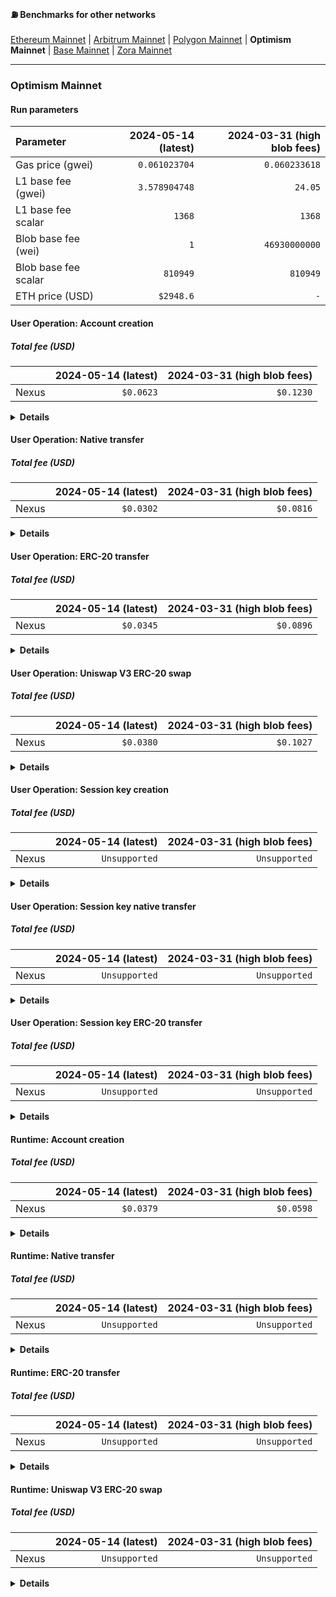 #### ⛽️ Benchmarks for other networks

[Ethereum Mainnet](/benchmarks/ethereum.md) | [Arbitrum Mainnet](/benchmarks/arbitrum.md) | [Polygon Mainnet](/benchmarks/polygon.md) | **Optimism Mainnet** | [Base Mainnet](/benchmarks/base.md) | [Zora Mainnet](/benchmarks/zora.md)

---

<!-- BENCHMARK_RESULTS -->

### Optimism Mainnet

#### Run parameters

| Parameter            | 2024-05-14 (latest) | 2024-03-31 (high blob fees) |
| :------------------- | ------------------: | --------------------------: |
| Gas price (gwei)     |       `0.061023704` |               `0.060233618` |
| L1 base fee (gwei)   |       `3.578904748` |                     `24.05` |
| L1 base fee scalar   |              `1368` |                      `1368` |
| Blob base fee (wei)  |                 `1` |               `46930000000` |
| Blob base fee scalar |            `810949` |                    `810949` |
| ETH price (USD)      |           `$2948.6` |                         `-` |

#### User Operation: Account creation

##### Total fee (USD)

|       | 2024-05-14 (latest) | 2024-03-31 (high blob fees) |
| :---- | ------------------: | --------------------------: |
| Nexus |           `$0.0623` |                   `$0.1230` |

<details>
<summary><b>Details</b></summary>

##### 2024-05-14 (latest)

|       | Execution gas | Execution fee (ETH) | L1 gas |  L1 fee (ETH) | Total fee (ETH) | Total fee (USD) |
| :---- | ------------: | ------------------: | -----: | ------------: | --------------: | --------------: |
| Nexus |      `345508` |       `0.000021084` | `8664` | `0.000000042` |   `0.000021127` |       `$0.0623` |

##### 2024-03-31 (high blob fees)

|       | Execution gas | Execution fee (ETH) | L1 gas |  L1 fee (ETH) | Total fee (ETH) | Total fee (USD) |
| :---- | ------------: | ------------------: | -----: | ------------: | --------------: | --------------: |
| Nexus |      `345508` |       `0.000020811` | `8664` | `0.000020893` |   `0.000041705` |       `$0.1230` |

</details>

#### User Operation: Native transfer

##### Total fee (USD)

|       | 2024-05-14 (latest) | 2024-03-31 (high blob fees) |
| :---- | ------------------: | --------------------------: |
| Nexus |           `$0.0302` |                   `$0.0816` |

<details>
<summary><b>Details</b></summary>

##### 2024-05-14 (latest)

|       | Execution gas | Execution fee (ETH) | L1 gas |  L1 fee (ETH) | Total fee (ETH) | Total fee (USD) |
| :---- | ------------: | ------------------: | -----: | ------------: | --------------: | --------------: |
| Nexus |      `167456` |       `0.000010219` | `7288` | `0.000000036` |   `0.000010254` |       `$0.0302` |

##### 2024-03-31 (high blob fees)

|       | Execution gas | Execution fee (ETH) | L1 gas |  L1 fee (ETH) | Total fee (ETH) | Total fee (USD) |
| :---- | ------------: | ------------------: | -----: | ------------: | --------------: | --------------: |
| Nexus |      `167456` |       `0.000010086` | `7288` | `0.000017575` |   `0.000027662` |       `$0.0816` |

</details>

#### User Operation: ERC-20 transfer

##### Total fee (USD)

|       | 2024-05-14 (latest) | 2024-03-31 (high blob fees) |
| :---- | ------------------: | --------------------------: |
| Nexus |           `$0.0345` |                   `$0.0896` |

<details>
<summary><b>Details</b></summary>

##### 2024-05-14 (latest)

|       | Execution gas | Execution fee (ETH) | L1 gas |  L1 fee (ETH) | Total fee (ETH) | Total fee (USD) |
| :---- | ------------: | ------------------: | -----: | ------------: | --------------: | --------------: |
| Nexus |      `191241` |       `0.000011670` | `7820` | `0.000000038` |   `0.000011709` |       `$0.0345` |

##### 2024-03-31 (high blob fees)

|       | Execution gas | Execution fee (ETH) | L1 gas |  L1 fee (ETH) | Total fee (ETH) | Total fee (USD) |
| :---- | ------------: | ------------------: | -----: | ------------: | --------------: | --------------: |
| Nexus |      `191241` |       `0.000011519` | `7820` | `0.000018858` |   `0.000030377` |       `$0.0896` |

</details>

#### User Operation: Uniswap V3 ERC-20 swap

##### Total fee (USD)

|       | 2024-05-14 (latest) | 2024-03-31 (high blob fees) |
| :---- | ------------------: | --------------------------: |
| Nexus |           `$0.0380` |                   `$0.1027` |

<details>
<summary><b>Details</b></summary>

##### 2024-05-14 (latest)

|       | Execution gas | Execution fee (ETH) | L1 gas |  L1 fee (ETH) | Total fee (ETH) | Total fee (USD) |
| :---- | ------------: | ------------------: | -----: | ------------: | --------------: | --------------: |
| Nexus |      `210391` |       `0.000012839` | `9188` | `0.000000045` |   `0.000012884` |       `$0.0380` |

##### 2024-03-31 (high blob fees)

|       | Execution gas | Execution fee (ETH) | L1 gas |  L1 fee (ETH) | Total fee (ETH) | Total fee (USD) |
| :---- | ------------: | ------------------: | -----: | ------------: | --------------: | --------------: |
| Nexus |      `210391` |       `0.000012673` | `9188` | `0.000022157` |   `0.000034830` |       `$0.1027` |

</details>

#### User Operation: Session key creation

##### Total fee (USD)

|       | 2024-05-14 (latest) | 2024-03-31 (high blob fees) |
| :---- | ------------------: | --------------------------: |
| Nexus |       `Unsupported` |               `Unsupported` |

<details>
<summary><b>Details</b></summary>

##### 2024-05-14 (latest)

|       | Execution gas | Execution fee (ETH) | L1 gas | L1 fee (ETH) | Total fee (ETH) | Total fee (USD) |
| :---- | ------------: | ------------------: | -----: | -----------: | --------------: | --------------: |
| Nexus |           `-` |                 `-` |    `-` |          `-` |             `-` |             `-` |

##### 2024-03-31 (high blob fees)

|       | Execution gas | Execution fee (ETH) | L1 gas | L1 fee (ETH) | Total fee (ETH) | Total fee (USD) |
| :---- | ------------: | ------------------: | -----: | -----------: | --------------: | --------------: |
| Nexus |           `-` |                 `-` |    `-` |          `-` |             `-` |             `-` |

</details>

#### User Operation: Session key native transfer

##### Total fee (USD)

|       | 2024-05-14 (latest) | 2024-03-31 (high blob fees) |
| :---- | ------------------: | --------------------------: |
| Nexus |       `Unsupported` |               `Unsupported` |

<details>
<summary><b>Details</b></summary>

##### 2024-05-14 (latest)

|       | Execution gas | Execution fee (ETH) | L1 gas | L1 fee (ETH) | Total fee (ETH) | Total fee (USD) |
| :---- | ------------: | ------------------: | -----: | -----------: | --------------: | --------------: |
| Nexus |           `-` |                 `-` |    `-` |          `-` |             `-` |             `-` |

##### 2024-03-31 (high blob fees)

|       | Execution gas | Execution fee (ETH) | L1 gas | L1 fee (ETH) | Total fee (ETH) | Total fee (USD) |
| :---- | ------------: | ------------------: | -----: | -----------: | --------------: | --------------: |
| Nexus |           `-` |                 `-` |    `-` |          `-` |             `-` |             `-` |

</details>

#### User Operation: Session key ERC-20 transfer

##### Total fee (USD)

|       | 2024-05-14 (latest) | 2024-03-31 (high blob fees) |
| :---- | ------------------: | --------------------------: |
| Nexus |       `Unsupported` |               `Unsupported` |

<details>
<summary><b>Details</b></summary>

##### 2024-05-14 (latest)

|       | Execution gas | Execution fee (ETH) | L1 gas | L1 fee (ETH) | Total fee (ETH) | Total fee (USD) |
| :---- | ------------: | ------------------: | -----: | -----------: | --------------: | --------------: |
| Nexus |           `-` |                 `-` |    `-` |          `-` |             `-` |             `-` |

##### 2024-03-31 (high blob fees)

|       | Execution gas | Execution fee (ETH) | L1 gas | L1 fee (ETH) | Total fee (ETH) | Total fee (USD) |
| :---- | ------------: | ------------------: | -----: | -----------: | --------------: | --------------: |
| Nexus |           `-` |                 `-` |    `-` |          `-` |             `-` |             `-` |

</details>

#### Runtime: Account creation

##### Total fee (USD)

|       | 2024-05-14 (latest) | 2024-03-31 (high blob fees) |
| :---- | ------------------: | --------------------------: |
| Nexus |           `$0.0379` |                   `$0.0598` |

<details>
<summary><b>Details</b></summary>

##### 2024-05-14 (latest)

|       | Execution gas | Execution fee (ETH) | L1 gas |  L1 fee (ETH) | Total fee (ETH) | Total fee (USD) |
| :---- | ------------: | ------------------: | -----: | ------------: | --------------: | --------------: |
| Nexus |      `210331` |       `0.000012835` | `3152` | `0.000000015` |   `0.000012851` |       `$0.0379` |

##### 2024-03-31 (high blob fees)

|       | Execution gas | Execution fee (ETH) | L1 gas |  L1 fee (ETH) | Total fee (ETH) | Total fee (USD) |
| :---- | ------------: | ------------------: | -----: | ------------: | --------------: | --------------: |
| Nexus |      `210331` |       `0.000012669` | `3152` | `0.000007601` |   `0.000020270` |       `$0.0598` |

</details>

#### Runtime: Native transfer

##### Total fee (USD)

|       | 2024-05-14 (latest) | 2024-03-31 (high blob fees) |
| :---- | ------------------: | --------------------------: |
| Nexus |       `Unsupported` |               `Unsupported` |

<details>
<summary><b>Details</b></summary>

##### 2024-05-14 (latest)

|       | Execution gas | Execution fee (ETH) | L1 gas | L1 fee (ETH) | Total fee (ETH) | Total fee (USD) |
| :---- | ------------: | ------------------: | -----: | -----------: | --------------: | --------------: |
| Nexus |           `-` |                 `-` |    `-` |          `-` |             `-` |             `-` |

##### 2024-03-31 (high blob fees)

|       | Execution gas | Execution fee (ETH) | L1 gas | L1 fee (ETH) | Total fee (ETH) | Total fee (USD) |
| :---- | ------------: | ------------------: | -----: | -----------: | --------------: | --------------: |
| Nexus |           `-` |                 `-` |    `-` |          `-` |             `-` |             `-` |

</details>

#### Runtime: ERC-20 transfer

##### Total fee (USD)

|       | 2024-05-14 (latest) | 2024-03-31 (high blob fees) |
| :---- | ------------------: | --------------------------: |
| Nexus |       `Unsupported` |               `Unsupported` |

<details>
<summary><b>Details</b></summary>

##### 2024-05-14 (latest)

|       | Execution gas | Execution fee (ETH) | L1 gas | L1 fee (ETH) | Total fee (ETH) | Total fee (USD) |
| :---- | ------------: | ------------------: | -----: | -----------: | --------------: | --------------: |
| Nexus |           `-` |                 `-` |    `-` |          `-` |             `-` |             `-` |

##### 2024-03-31 (high blob fees)

|       | Execution gas | Execution fee (ETH) | L1 gas | L1 fee (ETH) | Total fee (ETH) | Total fee (USD) |
| :---- | ------------: | ------------------: | -----: | -----------: | --------------: | --------------: |
| Nexus |           `-` |                 `-` |    `-` |          `-` |             `-` |             `-` |

</details>

#### Runtime: Uniswap V3 ERC-20 swap

##### Total fee (USD)

|       | 2024-05-14 (latest) | 2024-03-31 (high blob fees) |
| :---- | ------------------: | --------------------------: |
| Nexus |       `Unsupported` |               `Unsupported` |

<details>
<summary><b>Details</b></summary>

##### 2024-05-14 (latest)

|       | Execution gas | Execution fee (ETH) | L1 gas | L1 fee (ETH) | Total fee (ETH) | Total fee (USD) |
| :---- | ------------: | ------------------: | -----: | -----------: | --------------: | --------------: |
| Nexus |           `-` |                 `-` |    `-` |          `-` |             `-` |             `-` |

##### 2024-03-31 (high blob fees)

|       | Execution gas | Execution fee (ETH) | L1 gas | L1 fee (ETH) | Total fee (ETH) | Total fee (USD) |
| :---- | ------------: | ------------------: | -----: | -----------: | --------------: | --------------: |
| Nexus |           `-` |                 `-` |    `-` |          `-` |             `-` |             `-` |

</details>

<!-- /BENCHMARK_RESULTS -->
